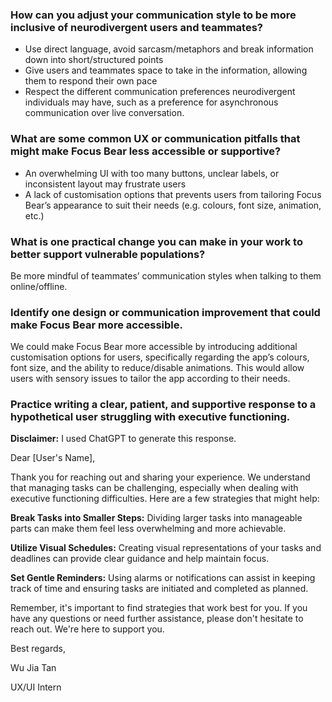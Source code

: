 ### How can you adjust your communication style to be more inclusive of neurodivergent users and teammates?
- Use direct language, avoid sarcasm/metaphors and break information down into short/structured points
- Give users and teammates space to take in the information, allowing them to respond their own pace
- Respect the different communication preferences neurodivergent individuals may have, such as a preference for asynchronous communication over live conversation.

### What are some common UX or communication pitfalls that might make Focus Bear less accessible or supportive?
- An overwhelming UI with too many buttons, unclear labels, or inconsistent layout may frustrate users
- A lack of customisation options that prevents users from tailoring Focus Bear’s appearance to suit their needs (e.g. colours, font size, animation, etc.)

### What is one practical change you can make in your work to better support vulnerable populations?

Be more mindful of teammates’ communication styles when talking to them online/offline.

### Identify one design or communication improvement that could make Focus Bear more accessible.

We could make Focus Bear more accessible by introducing additional customisation options for users, specifically regarding the app’s colours, font size, and the ability to reduce/disable animations. This would allow users with sensory issues to tailor the app according to their needs. 

### Practice writing a clear, patient, and supportive response to a hypothetical user struggling with executive functioning.

**Disclaimer:** I used ChatGPT to generate this response.

Dear [User's Name],

Thank you for reaching out and sharing your experience. We understand that managing tasks can be challenging, especially when dealing with executive functioning difficulties. Here are a few strategies that might help:

**Break Tasks into Smaller Steps:** Dividing larger tasks into manageable parts can make them feel less overwhelming and more achievable.

**Utilize Visual Schedules:** Creating visual representations of your tasks and deadlines can provide clear guidance and help maintain focus.

**Set Gentle Reminders:** Using alarms or notifications can assist in keeping track of time and ensuring tasks are initiated and completed as planned.

Remember, it's important to find strategies that work best for you. If you have any questions or need further assistance, please don't hesitate to reach out. We're here to support you.

Best regards,

Wu Jia Tan

UX/UI Intern
